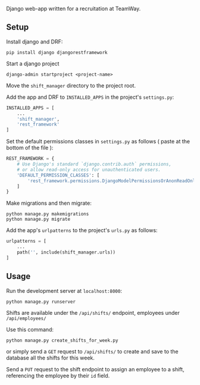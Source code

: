 Django web-app written for a recruitation at TeamWay. 

## Setup
Install django and DRF:
```shell
pip install django djangorestframework 
```
Start a django project
```shell
django-admin startproject <project-name>
```
Move the `shift_manager` directory to the project root.

Add the app and DRF to `INSTALLED_APPS` in the project's ``settings.py``:
```python
INSTALLED_APPS = [
    ...
    'shift_manager',
    'rest_framework'
]
```
Set the default permissions classes in `settings.py` as follows ( paste at the bottom of the file ):
```python
REST_FRAMEWORK = {
    # Use Django's standard `django.contrib.auth` permissions,
    # or allow read-only access for unauthenticated users.
    'DEFAULT_PERMISSION_CLASSES': [
        'rest_framework.permissions.DjangoModelPermissionsOrAnonReadOnly'
    ]
}
```

Make migrations and then migrate:
```shell
python manage.py makemigrations
python manage.py migrate
```

Add the app's `urlpatterns` to the project's `urls.py` as follows:
```python
urlpatterns = [
    ...
    path('', include(shift_manager.urls))
]
```
## Usage
Run the development server at `localhost:8000`:
```shell
python manage.py runserver
```

Shifts are available under the `/api/shifts/` endpoint, employees under `/api/employees/`

Use this command:
```shell
python manage.py create_shifts_for_week.py
```
or simply send a `GET` request to `/api/shifts/`
to create and save to the database all the shifts for this week.

Send a `PUT` request to the shift endpoint to assign an employee to a shift, referencing the employee by their `id` field.


